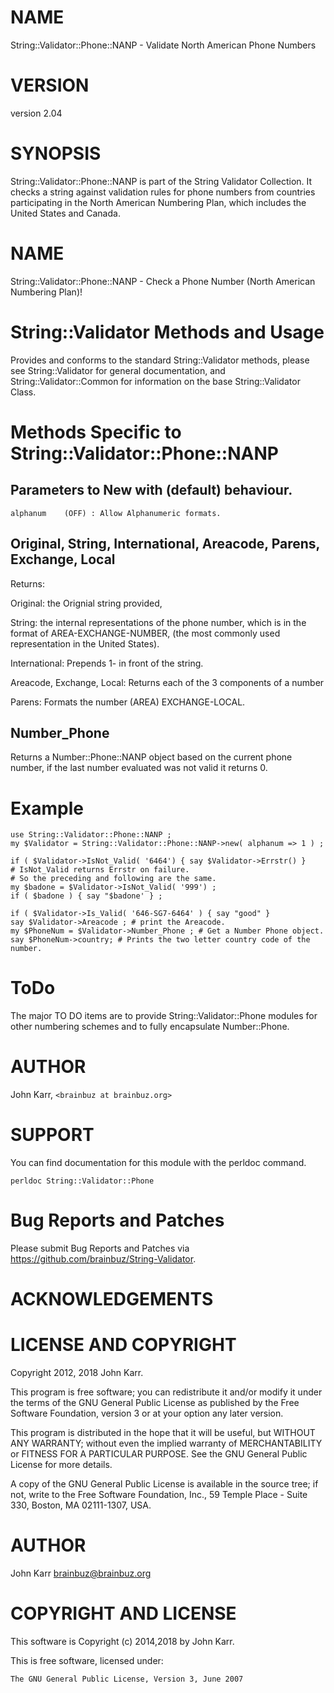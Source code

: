 # NAME

String::Validator::Phone::NANP - Validate North American Phone Numbers

# VERSION

version 2.04

# SYNOPSIS

String::Validator::Phone::NANP is part of the String Validator Collection. It checks a string
against validation rules for phone numbers from countries participating in the North American
Numbering Plan, which includes the United States and Canada.

# NAME

String::Validator::Phone::NANP - Check a Phone Number (North American Numbering Plan)!

# String::Validator Methods and Usage

Provides and conforms to the standard String::Validator methods,
please see String::Validator for general documentation, and
String::Validator::Common for information on the base String::Validator Class.

# Methods Specific to String::Validator::Phone::NANP

## Parameters to New with (default) behaviour.

    alphanum    (OFF) : Allow Alphanumeric formats.

## Original, String, International, Areacode, Parens, Exchange, Local

Returns:

Original: the Orignial string provided,

String: the internal representations of the phone number, which
is in the format of AREA-EXCHANGE-NUMBER, (the most commonly used representation in the United
States).

International: Prepends 1- in front of the string.

Areacode, Exchange, Local: Returns each of the 3 components of a number

Parens: Formats the number (AREA) EXCHANGE-LOCAL.

## Number\_Phone

Returns a Number::Phone::NANP object based on the current phone number, if the last
number evaluated was not valid it returns 0.

# Example

    use String::Validator::Phone::NANP ;
    my $Validator = String::Validator::Phone::NANP->new( alphanum => 1 ) ;

    if ( $Validator->IsNot_Valid( '6464') { say $Validator->Errstr() }
    # IsNot_Valid returns Errstr on failure.
    # So the preceding and following are the same.
    my $badone = $Validator->IsNot_Valid( '999') ;
    if ( $badone ) { say "$badone' } ;

    if ( $Validator->Is_Valid( '646-SG7-6464' ) { say "good" }
    say $Validator->Areacode ; # print the Areacode.
    my $PhoneNum = $Validator->Number_Phone ; # Get a Number Phone object.
    say $PhoneNum->country; # Prints the two letter country code of the number.

# ToDo

The major TO DO items are to provide String::Validator::Phone modules for other numbering
schemes and to fully encapsulate Number::Phone.

# AUTHOR

John Karr, `<brainbuz at brainbuz.org>`

# SUPPORT

You can find documentation for this module with the perldoc command.

    perldoc String::Validator::Phone

# Bug Reports and Patches

Please submit Bug Reports and Patches via https://github.com/brainbuz/String-Validator.

# ACKNOWLEDGEMENTS

# LICENSE AND COPYRIGHT

Copyright 2012, 2018 John Karr.

This program is free software; you can redistribute it and/or modify
it under the terms of the GNU General Public License as published by
the Free Software Foundation, version 3 or at your option
any later version.

This program is distributed in the hope that it will be useful,
but WITHOUT ANY WARRANTY; without even the implied warranty of
MERCHANTABILITY or FITNESS FOR A PARTICULAR PURPOSE.  See the
GNU General Public License for more details.

A copy of the GNU General Public License is available in the source tree;
if not, write to the Free Software Foundation, Inc.,
59 Temple Place - Suite 330, Boston, MA 02111-1307, USA.

# AUTHOR

John Karr <brainbuz@brainbuz.org>

# COPYRIGHT AND LICENSE

This software is Copyright (c) 2014,2018 by John Karr.

This is free software, licensed under:

    The GNU General Public License, Version 3, June 2007
